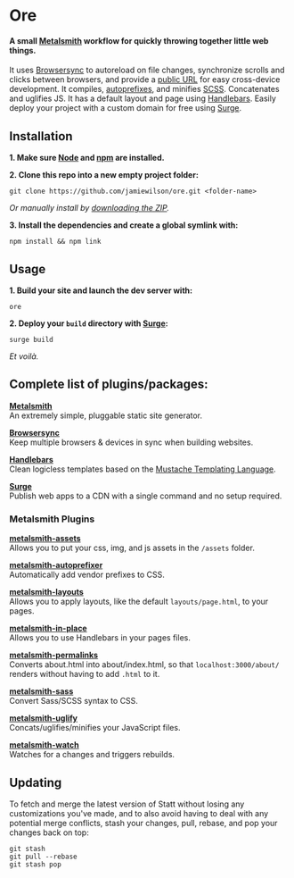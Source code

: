 # Ore
#### A small [Metalsmith](http://metalsmith.io) workflow for quickly throwing together little web things.

It uses [Browsersync](http://browsersync.io) to autoreload on file changes, synchronize scrolls and clicks between browsers, and provide a [public URL](http://localtunnel.me) for easy cross-device development. It compiles, [autoprefixes](https://github.com/postcss/autoprefixer), and minifies [SCSS](http://sass-lang.com/). Concatenates and uglifies JS. It has a default layout and page using [Handlebars](http://handlebarsjs.com). Easily deploy your project with a custom domain for free using [Surge](https://surge.sh).

## Installation

**1. Make sure [Node](http://nodejs.org) and [npm](https://docs.npmjs.com/getting-started/installing-node) are installed.**

**2. Clone this repo into a new empty project folder:**

```
git clone https://github.com/jamiewilson/ore.git <folder-name>
```

_Or manually install by [downloading the ZIP](https://github.com/jamiewilson/ore/archive/master.zip)._

**3. Install the dependencies and create a global symlink with:**

```
npm install && npm link
```

## Usage

**1. Build your site and launch the dev server with:**

```
ore
```

**2. Deploy your `build` directory with [Surge](https://surge.sh/):**

```
surge build
```

_Et voilà._

## Complete list of plugins/packages:

**[Metalsmith](http://metalsmith.io)**  
An extremely simple, pluggable static site generator.

**[Browsersync](https://github.com/Browsersync/browser-sync)**  
Keep multiple browsers & devices in sync when building websites.

**[Handlebars](http://handlebarsjs.com/)**  
Clean logicless templates based on the [Mustache Templating Language](http://mustache.github.com/).

**[Surge](https://github.com/sintaxi/surge)**  
Publish web apps to a CDN with a single command and no setup required.

### Metalsmith Plugins

**[metalsmith-assets](https://github.com/treygriffith/metalsmith-assets)**  
Allows you to put your css, img, and js assets in the `/assets` folder.

**[metalsmith-autoprefixer](https://github.com/esundahl/metalsmith-autoprefixer)**  
Automatically add vendor prefixes to CSS.

**[metalsmith-layouts](https://github.com/superwolff/metalsmith-in-place)**  
Allows you to apply layouts, like the default `layouts/page.html`, to your pages.

**[metalsmith-in-place](https://github.com/superwolff/metalsmith-in-place)**  
Allows you to use Handlebars in your pages files.

**[metalsmith-permalinks](https://github.com/segmentio/metalsmith-permalinks)**  
Converts about.html into about/index.html, so that `localhost:3000/about/` renders without having to add `.html` to it.

**[metalsmith-sass](https://github.com/stevenschobert/metalsmith-sass)**  
Convert Sass/SCSS syntax to CSS.

**[metalsmith-uglify](https://github.com/ksmithut/metalsmith-uglify)**  
Concats/uglifies/minifies your JavaScript files.

**[metalsmith-watch](https://github.com/FWeinb/metalsmith-watch)**  
Watches for a changes and triggers rebuilds.

## Updating
To fetch and merge the latest version of Statt without losing any customizations you've made, and to also avoid having to deal with any potential merge conflicts, stash your changes, pull, rebase, and pop your changes back on top:

```
git stash
git pull --rebase
git stash pop
```
